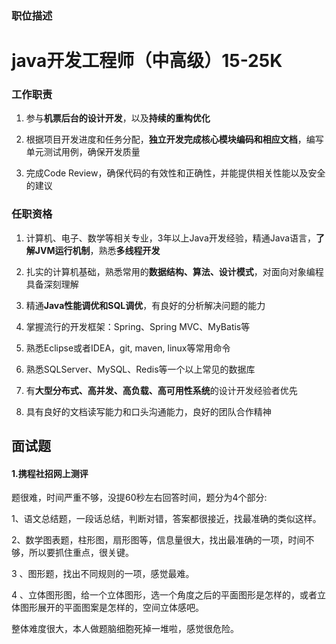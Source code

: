 ### 职位描述

# java开发工程师（中高级）15-25K

### 工作职责

1. 参与**机票后台的设计开发**，以及**持续的重构优化**

2. 根据项目开发进度和任务分配，**独立开发完成核心模块编码和相应文档**，编写单元测试用例，确保开发质量

3. 完成Code Review，确保代码的有效性和正确性，并能提供相关性能以及安全的建议

### 任职资格

1. 计算机、电子、数学等相关专业，3年以上Java开发经验，精通Java语言，**了解JVM运行机制**，熟悉**多线程开发**

2. 扎实的计算机基础，熟悉常用的**数据结构、算法、设计模式**，对面向对象编程具备深刻理解

3. 精通**Java性能调优和SQL调优**，有良好的分析解决问题的能力

4. 掌握流行的开发框架：Spring、Spring MVC、MyBatis等

5. 熟悉Eclipse或者IDEA，git, maven, linux等常用命令

6. 熟悉SQLServer、MySQL、Redis等一个以上常见的数据库

7. 有**大型分布式、高并发、高负载、高可用性系统**的设计开发经验者优先

8. 具有良好的文档读写能力和口头沟通能力，良好的团队合作精神

## 面试题

#### 1.携程社招网上测评

题很难，时间严重不够，没提60秒左右回答时间，题分为4个部分:

1、语文总结题，一段话总结，判断对错，答案都很接近，找最准确的类似这样。

2、数学图表题，柱形图，扇形图等，信息量很大，找出最准确的一项，时间不够，所以要抓住重点，很关键。

3 、图形题，找出不同规则的一项，感觉最难。

4 、立体图形图，给一个立体图形，选一个角度之后的平面图形是怎样的，或者立体图形展开的平面图案是怎样的，空间立体感吧。

整体难度很大，本人做题脑细胞死掉一堆啦，感觉很危险。


